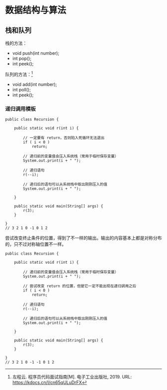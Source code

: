 # 数据结构与算法

## 栈和队列

栈的方法：

- void push(int number);
- int pop();
- int peek();

队列的方法：[^zuocy]

- void add(int number);
- int poll();
- int peek();

[^zuocy]: 左程云. 程序员代码面试指南[M]. 电子工业出版社, 2019. URL: <https://kdocs.cn/l/cn65qULuDrFX>

### 递归调用模板

```{code-block} java
public class Recursion {

    public static void r(int i) {

        // 一定要有 return，否则陷入死循环无法退出
        if ( i < 0 )
            return; 
        
        // 递归前的变量值会压入系统栈（常用于临时保存变量）
        System.out.print(i + " ");
        
        // 递归语句
        r(--i);

        // 递归后的语句可以从系统栈中取出刚刚压入的值
        System.out.print(i + " ");
    
    }

    public static void main(String[] args) {
        r(3);
    }

}
// 3 2 1 0 -1 0 1 2
```

尝试改变终止条件的位置，得到了不一样的输出。输出的内容基本上都是对称分布的，只不过对称轴位置不一样。

```{code-block} java
public class Recursion {

    public static void r(int i) {

        // 递归前的变量值会压入系统栈（常用于临时保存变量）
        System.out.print(i + " ");

        // 尝试改变 return 的位置，但是它一定不能出现在递归调用之后
        if ( i < 0 )
            return; 
           
        // 递归语句
        r(--i);
     
        // 递归后的语句可以从系统栈中取出刚刚压入的值
        System.out.print(i + " ");
    
    }

    public static void main(String[] args) {
        r(3);
    }

}
// 3 2 1 0 -1 -1 0 1 2
```
